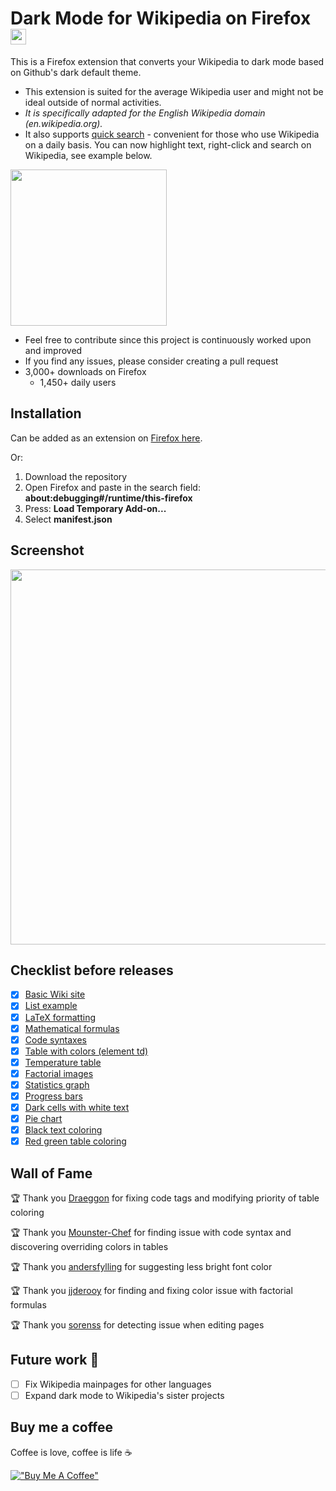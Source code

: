 # Dark Mode for Wikipedia on Firefox <img src="https://github.com/hirschan/Dark-Mode-Wikipedia/blob/master/dark_wiki_icon.png" width="25" height="25">
This is a Firefox extension that converts your Wikipedia to dark mode based on Github's dark default theme. 
* This extension is suited for the average Wikipedia user and might not be ideal outside of normal activities. 
* *It is specifically adapted for the English Wikipedia domain (en.wikipedia.org).*
* It also supports [quick search](https://github.com/hirschan/Dark-Mode-Wikipedia/issues/18) - convenient for those who use Wikipedia on a daily basis. You can now highlight text, right-click and search on Wikipedia, see example below.

<img src ="https://github.com/hirschan/Dark-Mode-Wikipedia/blob/master/screenshots/quick_search.png" width="250">

* Feel free to contribute since this project is continuously worked upon and improved
* If you find any issues, please consider creating a pull request
* 3,000+ downloads on Firefox
    * 1,450+ daily users

## Installation
Can be added as an extension on [Firefox here](https://addons.mozilla.org/firefox/addon/dark-mode-for-wikipedia/).

Or:
1. Download the repository
2. Open Firefox and paste in the search field: **about:debugging#/runtime/this-firefox**
3. Press: **Load Temporary Add-on...**
4. Select **manifest.json**

## Screenshot
<img src ="https://github.com/hirschan/Dark-Mode-Wikipedia/blob/master/screenshots/screenshot.png" width="600">

## Checklist before releases
- [X] [Basic Wiki site](https://en.wikipedia.org/wiki/United_Kingdom)
- [X] [List example](https://en.wikipedia.org/wiki/List_of_countries_by_total_health_expenditure_per_capita)
- [X] [LaTeX formatting](https://en.wikipedia.org/wiki/LaTeX#How_it_works)
- [X] [Mathematical formulas](https://en.wikipedia.org/wiki/Fraction)
- [X] [Code syntaxes](https://en.wikipedia.org/wiki/%22Hello,_World!%22_program#Examples)
- [X] [Table with colors (element td)](https://es.wikipedia.org/wiki/King_Crimson#Miembros_pasados)
- [X] [Temperature table](https://en.wikipedia.org/wiki/London#Climate)
- [X] [Factorial images](https://en.wikipedia.org/wiki/Factorial)
- [X] [Statistics graph](https://en.wikipedia.org/wiki/EuroAirport_Basel_Mulhouse_Freiburg#Statistics)
- [X] [Progress bars](https://en.wikipedia.org/wiki/2018_Swedish_general_election#Parties)
- [X] [Dark cells with white text](https://en.wikipedia.org/wiki/Romania#Religion)
- [X] [Pie chart](https://en.wikipedia.org/wiki/Wikipedia#Language_editions)
- [X] [Black text coloring](https://en.wikipedia.org/wiki/Microsoft_PowerPoint#Versions)
- [X] [Red green table coloring](https://en.wikipedia.org/wiki/Nordic_Defence_Cooperation#Limitations)

## Wall of Fame
🏆 Thank you [Draeggon](https://github.com/Draeggon) for fixing code tags and modifying priority of table coloring

🏆 Thank you [Mounster-Chef](https://github.com/Mounster-Chef) for finding issue with code syntax and discovering overriding colors in tables

🏆 Thank you [andersfylling](https://github.com/andersfylling) for suggesting less bright font color

🏆 Thank you [jjderooy](https://github.com/jjderooy) for finding and fixing color issue with factorial formulas

🏆 Thank you [sorenss](https://github.com/sorenss) for detecting issue when editing pages

## Future work 🚀
- [ ] Fix Wikipedia mainpages for other languages
- [ ] Expand dark mode to Wikipedia's sister projects

## Buy me a coffee
Coffee is love, coffee is life ☕

[!["Buy Me A Coffee"](https://www.buymeacoffee.com/assets/img/custom_images/orange_img.png)](https://www.buymeacoffee.com/hirschan)
